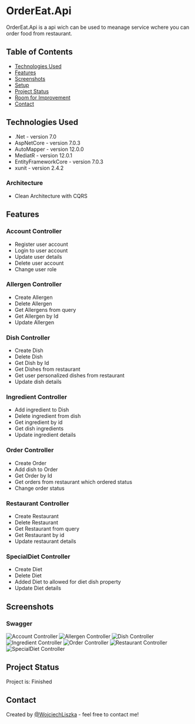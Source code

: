 # OrderEat.Api
OrderEat.Api is a api wich can be used to meanage service wchere you can order food from restaurant.

## Table of Contents
* [Technologies Used](#technologies-used)
* [Features](#features)
* [Screenshots](#screenshots)
* [Setup](#setup)
* [Project Status](#project-status)
* [Room for Improvement](#room-for-improvement)
* [Contact](#contact)

## Technologies Used
- .Net - version 7.0
- AspNetCore - version 7.0.3
- AutoMapper - version 12.0.0
- MediatR - version 12.0.1
- EntityFrameworkCore - version 7.0.3
- xunit - version 2.4.2
### Architecture 
- Clean Architecture with CQRS

## Features

### Account Controller
- Register user account
- Login to user account
- Update user details
- Delete user account
- Change user role

### Allergen Controller
- Create Allergen
- Delete Allergen
- Get Allergens from query
- Get Allergen by Id
- Update Allergen

### Dish Controller
- Create Dish
- Delete Dish
- Get Dish by Id
- Get Dishes from restaurant
- Get user personalized dishes from restaurant
- Update dish details

### Ingredient Controller
- Add ingredient to Dish
- Delete ingredient from dish
- Get ingredient by id
- Get dish ingredients
- Update ingredient details

### Order Controller
- Create Order
- Add dish to Order
- Get Order by Id
- Get orders from restaurant which ordered status
- Change order status

### Restaurant Controller
- Create Restaurant
- Delete Restaurant
- Get Restaurant from query
- Get Restaurant by id
- Update restaurant details

### SpecialDiet Controller
- Create Diet
- Delete Diet
- Added Diet to allowed for diet dish property
- Update Diet details





## Screenshots

### Swagger
![Account Controller](src/swagger1.png)
![Allergen Controller](src/swagger2.png)
![Dish Controller](src/swagger3.png)
![Ingredient Controller](src/swagger4.png)
![Order Controller](src/swagger5.png)
![Restaurant Controller](src/swagger6.png)
![SpecialDiet Controller](src/swagger7.png)



## Project Status
Project is: Finished








## Contact
Created by [@WojciechLiszka](https://www.linkedin.com/in/wojciech-liszka-576445268/) - feel free to contact me!


